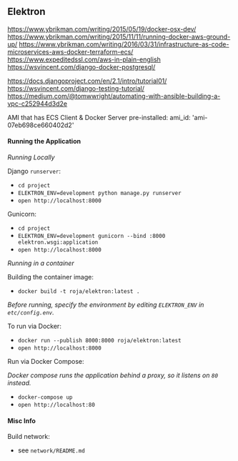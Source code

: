 
## Elektron

https://www.ybrikman.com/writing/2015/05/19/docker-osx-dev/
https://www.ybrikman.com/writing/2015/11/11/running-docker-aws-ground-up/
https://www.ybrikman.com/writing/2016/03/31/infrastructure-as-code-microservices-aws-docker-terraform-ecs/
https://www.expeditedssl.com/aws-in-plain-english
https://wsvincent.com/django-docker-postgresql/

https://docs.djangoproject.com/en/2.1/intro/tutorial01/
https://wsvincent.com/django-testing-tutorial/
https://medium.com/@tomwwright/automating-with-ansible-building-a-vpc-c252944d3d2e


AMI that has ECS Client & Docker Server pre-installed:
ami_id: 'ami-07eb698ce660402d2'

#### Running the Application

*Running Locally*

Django `runserver`:

* `cd project`
* `ELEKTRON_ENV=development python manage.py runserver`
* `open http://localhost:8000`

Gunicorn:

* `cd project`
* `ELEKTRON_ENV=development gunicorn --bind :8000 elektron.wsgi:application`
* `open http://localhost:8000`

*Running in a container*

Building the container image:

* `docker build -t roja/elektron:latest .`

_Before running, specify the environment by editing `ELEKTRON_ENV` in `etc/config.env`._

To run via Docker:

* `docker run --publish 8000:8000 roja/elektron:latest`
* `open http://localhost:8000`

Run via Docker Compose:

_Docker compose runs the application behind a proxy, so it listens on `80` instead._

* `docker-compose up`
* `open http://localhost:80`

#### Misc Info

Build network:

* see `network/README.md`

